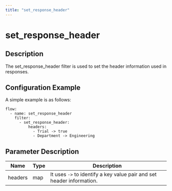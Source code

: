 ```yaml
---
title: "set_response_header"
---
```


# set_response_header

## Description

The set_response_header filter is used to set the header information used in responses.

## Configuration Example

A simple example is as follows:

```
flow:
  - name: set_response_header
    filter:
      - set_response_header:
          headers:
            - Trial -> true
            - Department -> Engineering
```

## Parameter Description

| Name    | Type | Description                                                           |
| ------- | ---- | --------------------------------------------------------------------- |
| headers | map  | It uses `->` to identify a key value pair and set header information. |
